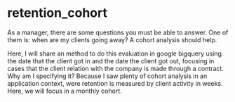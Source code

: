 # retention_cohort
As a manager, there are some questions you must be able to answer. One of them is: when are my clients going away? A cohort analysis should help.

Here, I will share an method to do this evaluation in google bigquery using the date that the client got in and the date the client got out, focusing in cases that the client relation with the company is made through a contract. Why am I specifying it? Because I saw plenty of cohort analysis in an application context, were retention is measured by client activity in weeks. Here, we will focus in a monthly cohort.
